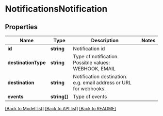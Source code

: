 # NotificationsNotification

## Properties
Name | Type | Description | Notes
------------ | ------------- | ------------- | -------------
**id** | **string** | Notification id | 
**destinationType** | **string** | Type of notification. Possible values: WEBHOOK, EMAIL | 
**destination** | **string** | Notification destination. e.g. email address or URL for webhooks. | 
**events** | **string[]** | Type of events | 

[[Back to Model list]](../README.md#documentation-for-models) [[Back to API list]](../README.md#documentation-for-api-endpoints) [[Back to README]](../README.md)


